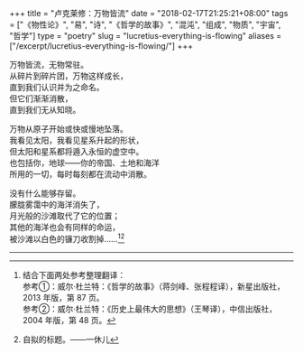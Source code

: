 +++
title = "卢克莱修：万物皆流"
date = "2018-02-17T21:25:21+08:00"
tags = ["《物性论》", "易", "诗", "《哲学的故事》", "混沌", "组成", "物质", "宇宙", "哲学"]
type = "poetry"
slug = "lucretius-everything-is-flowing"
aliases = ["/excerpt/lucretius-everything-is-flowing/"]
+++

万物皆流，无物常驻。  
从碎片到碎片团，万物这样成长，  
直到我们认识并为之命名。  
但它们渐渐消散，  
直到我们无从知晓。

万物从原子开始或快或慢地坠落。  
我看见太阳，我看见星系升起的形状，  
但太阳和星系都将遁入永恒的虚空中。  
也包括你，地球——你的帝国、土地和海洋  
所用的一切，每时每刻都在流动中消散。

没有什么能够存留。  
朦胧雾霭中的海洋消失了，  
月光般的沙滩取代了它的位置；  
其他的海洋也会有同样的命运，  
被沙滩以白色的镰刀收割掉……[^1][^2]

---

[^1]: 结合下面两处参考整理翻译：  
参考①：威尔·杜兰特：《哲学的故事》（蒋剑峰、张程程译），新星出版社，2013 年版，第 87 页。  
参考②：威尔·杜兰特：《历史上最伟大的思想》（王琴译），中信出版社，2004 年版，第 48 页。
[^2]: 自拟的标题。——一休儿
